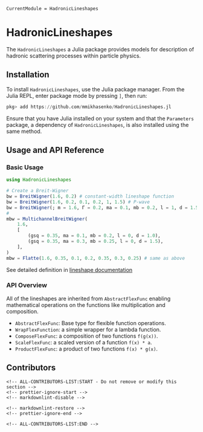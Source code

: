 ```@meta
CurrentModule = HadronicLineshapes
```

# HadronicLineshapes

The `HadronicLineshapes` a Julia package provides models for description of hadronic scattering processes within particle physics.

## Installation

To install `HadronicLineshapes`, use the Julia package manager. From the Julia REPL, enter package mode by pressing `]`, then run:

```julia
pkg> add https://github.com/mmikhasenko/HadronicLineshapes.jl
```

Ensure that you have Julia installed on your system and that the `Parameters` package, a dependency of `HadronicLineshapes`, is also installed using the same method.

## Usage and API Reference

### Basic Usage

```julia
using HadronicLineshapes

# Create a Breit-Wigner
bw = BreitWigner(1.6, 0.2) # constant-width lineshape function
bw = BreitWigner(1.6, 0.2, 0.1, 0.2, 1, 1.5) # P-wave
bw = BreitWigner(; m = 1.6, Γ = 0.2, ma = 0.1, mb = 0.2, l = 1, d = 1.5) # same as above
#
mbw = MultichannelBreitWigner(
    1.6,
    [
        (gsq = 0.35, ma = 0.1, mb = 0.2, l = 0, d = 1.0),
        (gsq = 0.35, ma = 0.3, mb = 0.25, l = 0, d = 1.5),
    ],
)
mbw = Flatte(1.6, 0.35, 0.1, 0.2, 0.35, 0.3, 0.25) # same as above
```

See detailed definition in [lineshape documentation](10-breitwigner.md)

### API Overview

All of the lineshapes are inherited from `AbstractFlexFunc` enabling mathematical operations
on the functions like multiplication and composition.

- `AbstractFlexFunc`: Base type for flexible function operations.
- `WrapFlexFunction`: a simple wrapper for a lambda function.
- `ComposeFlexFunc`: a composition of two functions `f(g(x))`.
- `ScaleFlexFunc`: a scaled version of a function `f(x) * a`.
- `ProductFlexFunc`: a product of two functions `f(x) * g(x)`.

## Contributors

```@raw html
<!-- ALL-CONTRIBUTORS-LIST:START - Do not remove or modify this section -->
<!-- prettier-ignore-start -->
<!-- markdownlint-disable -->

<!-- markdownlint-restore -->
<!-- prettier-ignore-end -->

<!-- ALL-CONTRIBUTORS-LIST:END -->
```
